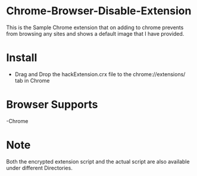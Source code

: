 # Chrome-Browser-Disable-Extension
  This is the Sample Chrome extension that on adding to chrome prevents from browsing any sites and shows a default image that I have provided.

# Install
  - Drag and Drop the hackExtension.crx file to the chrome://extensions/ tab in Chrome

# Browser Supports
  -Chrome

# Note
  Both the encrypted extension script and the actual script are also available under different Directories.
